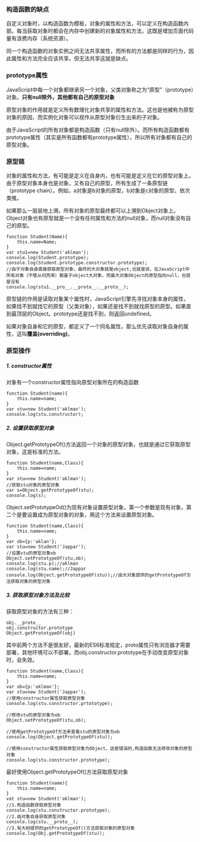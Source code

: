 ### 构造函数的缺点

自定义对象时，以构造函数为模板，对象的属性和方法，可以定义在构造函数内部。每当获取对象时都会在内存中创建新的对象属性和方法，这既是增加页面代码量有浪费内存（系统资源）。

同一个构造函数的对象实例之间无法共享属性，而所有的方法都是同样的行为，因此属性和方法完全应该共享。但无法共享这就是缺点。

### prototype属性

JavaScript中每一个对象都继承另一个对象，父类对象称之为“原型”（prototype）对象。**只有null除外，其他都有自己的原型对象**

原型对象的作用就是定义所有数理化对象共享的属性和方法。这也是他被称为原型对象的原因，而实例化对象可以视作从原型对象衍生出来的子对象。

由于JavaScript的所有对象都是构造函数（只有null除外）。而所有构造函数都有prototype属性（其实是所有函数都有prototype属性），所以所有对象都有自己的原型对象。

### 原型链

对象的属性和方法，有可能是定义在自身内，也有可能是定义在它的原型对象上。由于原型对象本身也是对象，又有自己的原型，所有生成了一条原型链（prototype chain）。例如，a对象是b对象的原型，b对象是c对象的原型，依次类推。

如果那么一层层地上溯，所有对象的原型最终都可以上溯到Object对象上。Object对象也有原型就是一个没有任何属性和方法的null对象，而null对象没有自己的原型。

```
function Student(Name){
    this.name=Name;
}
var stu1=new Student('aklman');
console.log(Student.prototype);
console.log(Student.prototype.constructor.prototype);
//由于对象自身直接获取原型对象，最终的大对象就是object,也就是说，在JavaScript中所有对象（不管从何而来）都基于object大对象，而最大对象Object的原型指向null，也就是没有
console.log(stu1.__pro__.__proto__.__proto__);
```

原型链的作用是读取对象某个属性时，JavaScript引擎先寻找对象本身的属性，如果找不到就找它的原型（父类对象），如果还是找不到就找原型的原型。如果直到最顶层的Object。prototype还是找不到，则返回undefined。

如果对象自身和它的原型，都定义了一个同名属性，那么优先读取对象自身的属性，这叫**覆盖\(overriding\)**。

### 原型操作

##### 1. constructor属性

对象有一个constructor属性指向原型对象所在的构造函数

```
function Student(name){
    this.name=name;
}
var stu=new Student('aklman');
console.log(stu.constructor);
```

##### 2. 设置获取原型对象

Object.getPrototypeOf\(\)方法返回一个对象的原型对象，也就是通过它获取原型对象，这是标准的方法。

```
function Student(name,Class){
    this.name=name;
}
var stu=new Student('aklman');
//获取stu对象的原型对象
var s=Object.getPrototypeOf(stu);
console.log(s);
```

Object.setPrototypeOd\(\)为现有对象设置原型对象，第一个参数是现有对象，第二个是要设置成为原型对象的对象，用这个方法来设置原型对象。

```
function Student(name,Class){
    this.name=name;
}
var ob={p:'aklan'};
var stu=new Student('Jappar');
//设置stu的原型对象ob
Object.setPrototypeOf(stu,ob); 
console.log(stu.p);//aklman
console.log(stu.name);//Jappar
console.log(Object.getPrototypeOf(stu));//由大对象提供的getPrototypeOf方法获取对象的原型对象
```

##### 3. 获取原型对象方法及比较

获取原型对象的方法有三种：

```
obj.__proto__
obj.constructor.prototype
Object.getPrototypeOf(obj)
```

其中前两个方法不是很友好，最新的ES6标准规定，proto属性只有浏览器才需要部署，其他环境可以不部署。而obj.constructor.prototype在手动改变原型对象时，会失效。

```
function Student(name,Class){
    this.name=name;
}
var ob={p:'aklman'};
var stu=new Student('Jappar');
//使用constructor属性获取原型对象
console.log(stu.constructor.prtototype);

//修改stu的原型对象为ob
Object.setPrototypeOf(stu,ob);

//使用getPrototypeOf方法来查看stu的原型对象为ob
console.log(Object.getPrototypeOf(stu));

//使用constructor属性获取原型对象为Object，这是错误的,构造函数无法修改对象的原型对象
console.log(stu.constructor.prototype);
```

最好使用Object.getPrototypeOf\(\)方法获取原型对象

```
function Student(name){
    this.name=name;
}
vat stu=new Student('aklman');
//1.构造函数获取原型对象
console.log(stu.constructor.prototype);
//2.由对象自身获取原型对象
console.log(stu.__proto__);
//3.有大树提供的getPrototypeOf()方法获取对象的原型对象
console.log(Obj.getPrototypeOf(stu));
```



